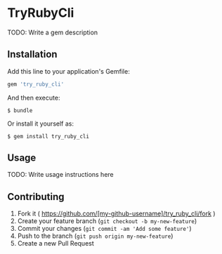 # TryRubyCli

TODO: Write a gem description

## Installation

Add this line to your application's Gemfile:

```ruby
gem 'try_ruby_cli'
```

And then execute:

    $ bundle

Or install it yourself as:

    $ gem install try_ruby_cli

## Usage

TODO: Write usage instructions here

## Contributing

1. Fork it ( https://github.com/[my-github-username]/try_ruby_cli/fork )
2. Create your feature branch (`git checkout -b my-new-feature`)
3. Commit your changes (`git commit -am 'Add some feature'`)
4. Push to the branch (`git push origin my-new-feature`)
5. Create a new Pull Request
